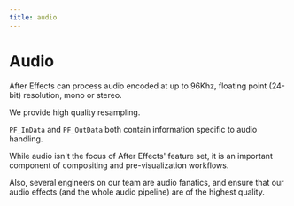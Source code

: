 ```yaml
---
title: audio
---
```


# Audio

After Effects can process audio encoded at up to 96Khz, floating point (24-bit) resolution, mono or stereo.

We provide high quality resampling.

`PF_InData` and `PF_OutData` both contain information specific to audio handling.

While audio isn't the focus of After Effects' feature set, it is an important component of compositing and pre-visualization workflows.

Also, several engineers on our team are audio fanatics, and ensure that our audio effects (and the whole audio pipeline) are of the highest quality.

